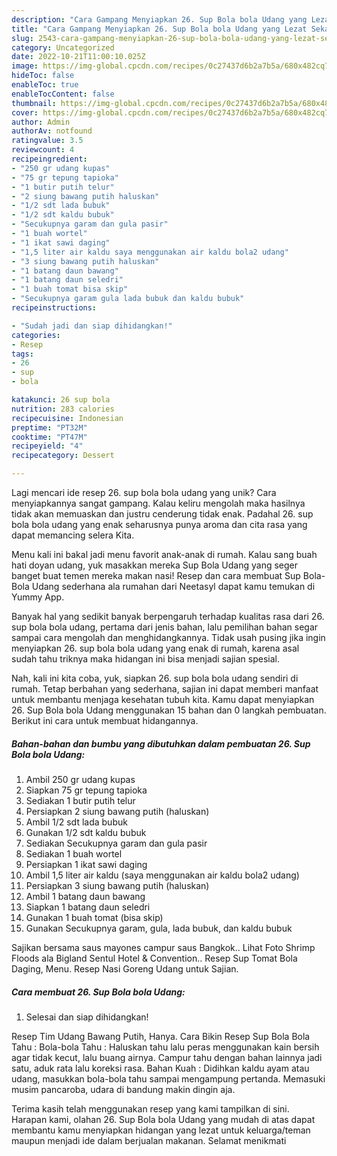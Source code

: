 ```yaml
---
description: "Cara Gampang Menyiapkan 26. Sup Bola bola Udang yang Lezat Sekali"
title: "Cara Gampang Menyiapkan 26. Sup Bola bola Udang yang Lezat Sekali"
slug: 2543-cara-gampang-menyiapkan-26-sup-bola-bola-udang-yang-lezat-sekali
category: Uncategorized
date: 2022-10-21T11:00:10.025Z
image: https://img-global.cpcdn.com/recipes/0c27437d6b2a7b5a/680x482cq70/26-sup-bola-bola-udang-foto-resep-utama.jpg
hideToc: false
enableToc: true
enableTocContent: false
thumbnail: https://img-global.cpcdn.com/recipes/0c27437d6b2a7b5a/680x482cq70/26-sup-bola-bola-udang-foto-resep-utama.jpg
cover: https://img-global.cpcdn.com/recipes/0c27437d6b2a7b5a/680x482cq70/26-sup-bola-bola-udang-foto-resep-utama.jpg
author: Admin
authorAv: notfound
ratingvalue: 3.5
reviewcount: 4
recipeingredient:
- "250 gr udang kupas"
- "75 gr tepung tapioka"
- "1 butir putih telur"
- "2 siung bawang putih haluskan"
- "1/2 sdt lada bubuk"
- "1/2 sdt kaldu bubuk"
- "Secukupnya garam dan gula pasir"
- "1 buah wortel"
- "1 ikat sawi daging"
- "1,5 liter air kaldu saya menggunakan air kaldu bola2 udang"
- "3 siung bawang putih haluskan"
- "1 batang daun bawang"
- "1 batang daun seledri"
- "1 buah tomat bisa skip"
- "Secukupnya garam gula lada bubuk dan kaldu bubuk"
recipeinstructions:

- "Sudah jadi dan siap dihidangkan!"
categories:
- Resep
tags:
- 26
- sup
- bola

katakunci: 26 sup bola 
nutrition: 283 calories
recipecuisine: Indonesian
preptime: "PT32M"
cooktime: "PT47M"
recipeyield: "4"
recipecategory: Dessert

---
```





Lagi mencari ide resep 26. sup bola bola udang yang unik? Cara menyiapkannya sangat gampang. Kalau keliru mengolah maka hasilnya tidak akan memuaskan dan justru cenderung tidak enak. Padahal 26. sup bola bola udang yang enak seharusnya punya aroma dan cita rasa yang dapat memancing selera Kita.





Menu kali ini bakal jadi menu favorit anak-anak di rumah. Kalau sang buah hati doyan udang, yuk masakkan mereka Sup Bola Udang yang seger banget buat temen mereka makan nasi! Resep dan cara membuat Sup Bola-Bola Udang sederhana ala rumahan dari Neetasyl dapat kamu temukan di Yummy App.

Banyak hal yang sedikit banyak berpengaruh terhadap kualitas rasa dari 26. sup bola bola udang, pertama dari jenis bahan, lalu pemilihan bahan segar sampai cara mengolah dan menghidangkannya. Tidak usah pusing jika ingin menyiapkan 26. sup bola bola udang yang enak di rumah, karena asal sudah tahu triknya maka hidangan ini bisa menjadi sajian spesial.






Nah, kali ini kita coba, yuk, siapkan 26. sup bola bola udang sendiri di rumah. Tetap berbahan yang sederhana, sajian ini dapat memberi manfaat untuk membantu menjaga kesehatan tubuh kita. Kamu dapat menyiapkan 26. Sup Bola bola Udang menggunakan 15 bahan dan 0 langkah pembuatan. Berikut ini cara untuk membuat hidangannya.

<!--inarticleads1-->

##### Bahan-bahan dan bumbu yang dibutuhkan dalam pembuatan 26. Sup Bola bola Udang:

1. Ambil 250 gr udang kupas
1. Siapkan 75 gr tepung tapioka
1. Sediakan 1 butir putih telur
1. Persiapkan 2 siung bawang putih (haluskan)
1. Ambil 1/2 sdt lada bubuk
1. Gunakan 1/2 sdt kaldu bubuk
1. Sediakan Secukupnya garam dan gula pasir
1. Sediakan 1 buah wortel
1. Persiapkan 1 ikat sawi daging
1. Ambil 1,5 liter air kaldu (saya menggunakan air kaldu bola2 udang)
1. Persiapkan 3 siung bawang putih (haluskan)
1. Ambil 1 batang daun bawang
1. Siapkan 1 batang daun seledri
1. Gunakan 1 buah tomat (bisa skip)
1. Gunakan Secukupnya garam, gula, lada bubuk, dan kaldu bubuk


Sajikan bersama saus mayones campur saus Bangkok.. Lihat Foto Shrimp Floods ala Bigland Sentul Hotel &amp; Convention.. Resep Sup Tomat Bola Daging, Menu. Resep Nasi Goreng Udang untuk Sajian. 

<!--inarticleads2-->

##### Cara membuat 26. Sup Bola bola Udang:


1. Selesai dan siap dihidangkan!

Resep Tim Udang Bawang Putih, Hanya. Cara Bikin Resep Sup Bola Bola Tahu : Bola-bola Tahu : Haluskan tahu lalu peras menggunakan kain bersih agar tidak kecut, lalu buang airnya. Campur tahu dengan bahan lainnya jadi satu, aduk rata lalu koreksi rasa. Bahan Kuah : Didihkan kaldu ayam atau udang, masukkan bola-bola tahu sampai mengampung pertanda. Memasuki musim pancaroba, udara di bandung makin dingin aja. 

Terima kasih telah menggunakan resep yang kami tampilkan di sini. Harapan kami, olahan 26. Sup Bola bola Udang yang mudah di atas dapat membantu kamu menyiapkan hidangan yang lezat untuk keluarga/teman maupun menjadi ide dalam berjualan makanan. Selamat menikmati
